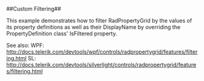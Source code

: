 ##Custom Filtering##

This example demonstrates how to filter RadPropertyGrid by the values of its property definitions as well as their DisplayName by overriding the PropertyDefinition class' IsFiltered property.

See also:
WPF: http://docs.telerik.com/devtools/wpf/controls/radpropertygrid/features/filtering.html
SL: http://docs.telerik.com/devtools/silverlight/controls/radpropertygrid/features/filtering.html